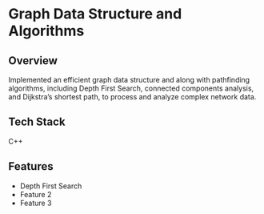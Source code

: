 # Graph Data Structure and Algorithms

## Overview
Implemented an efficient graph data structure and along with pathfinding algorithms, including Depth First Search, connected components analysis, and Dijkstra’s shortest path, to process and analyze complex network data. 

## Tech Stack
C++

## Features
- Depth First Search
- Feature 2
- Feature 3
